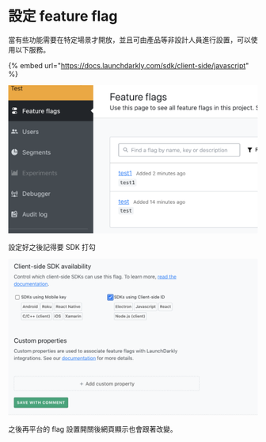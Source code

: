# 設定 feature flag

當有些功能需要在特定場景才開放，並且可由產品等非設計人員進行設置，可以使用以下服務。

{% embed url="https://docs.launchdarkly.com/sdk/client-side/javascript" %}

![](.gitbook/assets/jie-tu-20201218-shang-wu-10.54.38.png)

設定好之後記得要 SDK 打勾

![](.gitbook/assets/jie-tu-20201218-shang-wu-10.52.48.png)

之後再平台的 flag 設置開關後網頁顯示也會跟著改變。

